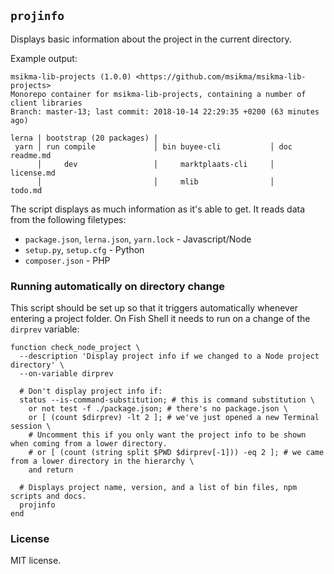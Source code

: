 ## `projinfo`

Displays basic information about the project in the current directory.

Example output:

```
msikma-lib-projects (1.0.0) <https://github.com/msikma/msikma-lib-projects>
Monorepo container for msikma-lib-projects, containing a number of client libraries
Branch: master-13; last commit: 2018-10-14 22:29:35 +0200 (63 minutes ago)

lerna | bootstrap (20 packages) |
 yarn │ run compile             │ bin buyee-cli           │ doc readme.md
      │     dev                 │     marktplaats-cli     │     license.md
      │                         │     mlib                │     todo.md
```

The script displays as much information as it's able to get. It reads data from the following filetypes:

* `package.json`, `lerna.json`, `yarn.lock` - Javascript/Node
* `setup.py`, `setup.cfg` - Python
* `composer.json` - PHP

### Running automatically on directory change

This script should be set up so that it triggers automatically whenever entering a project folder. On Fish Shell it needs to run on a change of the `dirprev` variable:

```fish
function check_node_project \
  --description 'Display project info if we changed to a Node project directory' \
  --on-variable dirprev

  # Don't display project info if:
  status --is-command-substitution; # this is command substitution \
    or not test -f ./package.json; # there's no package.json \
    or [ (count $dirprev) -lt 2 ]; # we've just opened a new Terminal session \
    # Uncomment this if you only want the project info to be shown when coming from a lower directory.
    # or [ (count (string split $PWD $dirprev[-1])) -eq 2 ]; # we came from a lower directory in the hierarchy \
    and return

  # Displays project name, version, and a list of bin files, npm scripts and docs.
  projinfo
end
```

### License

MIT license.
